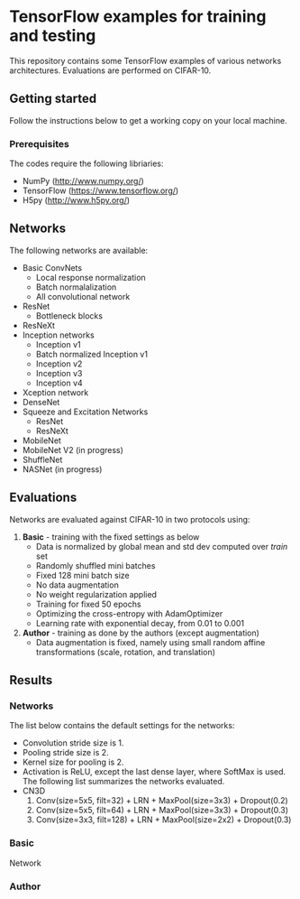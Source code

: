 # TensorFlow examples for training and testing
This repository contains some TensorFlow examples of various networks architectures. Evaluations are performed on CIFAR-10.
## Getting started
Follow the instructions below to get a working copy on your local machine.
### Prerequisites
The codes require the following libriaries:
* NumPy (http://www.numpy.org/)
* TensorFlow (https://www.tensorflow.org/)
* H5py (http://www.h5py.org/)

## Networks
The following networks are available:
* Basic ConvNets
  * Local response normalization
  * Batch normalalization
  * All convolutional network
* ResNet
  * Bottleneck blocks
* ResNeXt
* Inception networks
  * Inception v1
  * Batch normalized Inception v1
  * Inception v2
  * Inception v3
  * Inception v4
* Xception network
* DenseNet
* Squeeze and Excitation Networks
  * ResNet
  * ResNeXt
* MobileNet
* MobileNet V2 (in progress)
* ShuffleNet
* NASNet (in progress)

## Evaluations
Networks are evaluated against CIFAR-10 in two protocols using:
1. **Basic** - training with the fixed settings as below
    * Data is normalized by global mean and std dev computed over *train* set
    * Randomly shuffled mini batches
    * Fixed 128 mini batch size
    * No data augmentation
    * No weight regularization applied
    * Training for fixed 50 epochs
    * Optimizing the cross-entropy with AdamOptimizer
    * Learning rate with exponential decay, from 0.01 to 0.001
2. **Author** - training as done by the authors (except augmentation)
    * Data augmentation is fixed, namely using small random affine transformations (scale, rotation, and translation)

## Results
### Networks
The list below contains the default settings for the networks:
* Convolution stride size is 1.
* Pooling stride size is 2.
* Kernel size for pooling is 2.
* Activation is ReLU, except the last dense layer, where SoftMax is used.
The following list summarizes the networks evaluated.
* CN3D
  1. Conv(size=5x5, filt=32) + LRN + MaxPool(size=3x3) + Dropout(0.2)
  2. Conv(size=5x5, filt=64) + LRN + MaxPool(size=3x3) + Dropout(0.3)
  3. Conv(size=3x3, filt=128) + LRN + MaxPool(size=2x2) + Dropout(0.3)
### Basic
Network
### Author
